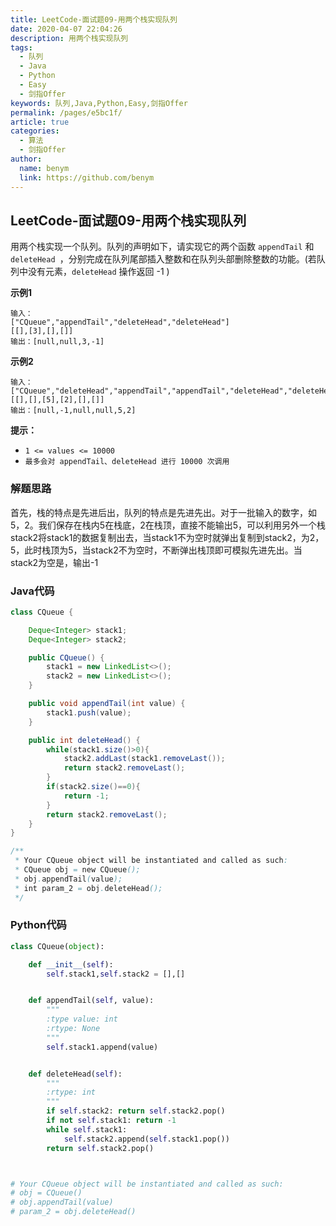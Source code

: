 ```yaml
---
title: LeetCode-面试题09-用两个栈实现队列
date: 2020-04-07 22:04:26
description: 用两个栈实现队列
tags: 
  - 队列
  - Java
  - Python
  - Easy
  - 剑指Offer
keywords: 队列,Java,Python,Easy,剑指Offer
permalink: /pages/e5bc1f/
article: true
categories: 
  - 算法
  - 剑指Offer
author: 
  name: benym
  link: https://github.com/benym
---
```


## LeetCode-面试题09-用两个栈实现队列

用两个栈实现一个队列。队列的声明如下，请实现它的两个函数 `appendTail` 和 `deleteHead `，分别完成在队列尾部插入整数和在队列头部删除整数的功能。(若队列中没有元素，`deleteHead` 操作返回 -1 )

 <!--more-->

**示例1**

```
输入：
["CQueue","appendTail","deleteHead","deleteHead"]
[[],[3],[],[]]
输出：[null,null,3,-1]
```

**示例2**

```
输入：
["CQueue","deleteHead","appendTail","appendTail","deleteHead","deleteHead"]
[[],[],[5],[2],[],[]]
输出：[null,-1,null,null,5,2]
```

**提示：**

- `1 <= values <= 10000`
- `最多会对 appendTail、deleteHead 进行 10000 次调用`

### 解题思路

首先，栈的特点是先进后出，队列的特点是先进先出。对于一批输入的数字，如5，2。我们保存在栈内5在栈底，2在栈顶，直接不能输出5，可以利用另外一个栈stack2将stack1的数据复制出去，当stack1不为空时就弹出复制到stack2，为2，5，此时栈顶为5，当stack2不为空时，不断弹出栈顶即可模拟先进先出。当stack2为空是，输出-1

### Java代码

```java
class CQueue {

    Deque<Integer> stack1;
    Deque<Integer> stack2;

    public CQueue() {
        stack1 = new LinkedList<>();
        stack2 = new LinkedList<>();
    }

    public void appendTail(int value) {
        stack1.push(value);
    }

    public int deleteHead() {
        while(stack1.size()>0){
            stack2.addLast(stack1.removeLast());
            return stack2.removeLast();
        }
        if(stack2.size()==0){
            return -1;
        }
        return stack2.removeLast();
    }
}

/**
 * Your CQueue object will be instantiated and called as such:
 * CQueue obj = new CQueue();
 * obj.appendTail(value);
 * int param_2 = obj.deleteHead();
 */
```

### Python代码

```python
class CQueue(object):

    def __init__(self):
        self.stack1,self.stack2 = [],[]


    def appendTail(self, value):
        """
        :type value: int
        :rtype: None
        """
        self.stack1.append(value)


    def deleteHead(self):
        """
        :rtype: int
        """
        if self.stack2: return self.stack2.pop()
        if not self.stack1: return -1
        while self.stack1:
            self.stack2.append(self.stack1.pop())
        return self.stack2.pop()



# Your CQueue object will be instantiated and called as such:
# obj = CQueue()
# obj.appendTail(value)
# param_2 = obj.deleteHead()
```

